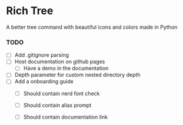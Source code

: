 # Rich Tree
 A better tree command with beautiful icons and colors made in Python

### TODO

- [ ] Add .gitignore parsing
- [ ] Host documentation on github pages
  - [ ] Have a demo in the documentation
- [ ] Depth parameter for custom nested directory depth
- [ ] Add a onboarding guide
  - [ ] Should contain nerd font check
  - [ ] Should contain alias prompt
  - [ ] Should contain documentation link


<!-- ### Completed Column ✓
- [x] Completed task title   -->